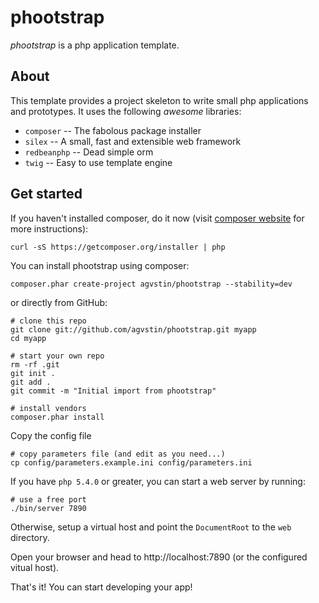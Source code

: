 phootstrap
==========

*phootstrap* is a php application template.

About
-----

This template provides a project skeleton to write small php
applications and prototypes.
It uses the following *awesome* libraries:

* `composer` -- The fabolous package installer
* `silex` -- A small, fast and extensible web framework
* `redbeanphp` -- Dead simple orm
* `twig` -- Easy to use template engine

Get started
-----------

If you haven't installed composer, do it now (visit [composer
website](http://getcomposer.org) for more instructions):

```
curl -sS https://getcomposer.org/installer | php
```

You can install phootstrap using composer:

```
composer.phar create-project agvstin/phootstrap --stability=dev
```

or directly from GitHub:

```
# clone this repo
git clone git://github.com/agvstin/phootstrap.git myapp
cd myapp

# start your own repo
rm -rf .git
git init .
git add .
git commit -m "Initial import from phootstrap"

# install vendors
composer.phar install
```

Copy the config file

```
# copy parameters file (and edit as you need...)
cp config/parameters.example.ini config/parameters.ini
```

If you have `php 5.4.0` or greater, you can start a web server by
running:

```
# use a free port
./bin/server 7890
```

Otherwise, setup a virtual host and point the `DocumentRoot` to the
`web` directory.

Open your browser and head to http://localhost:7890 (or the configured
vitual host).

That's it! You can start developing your app!
